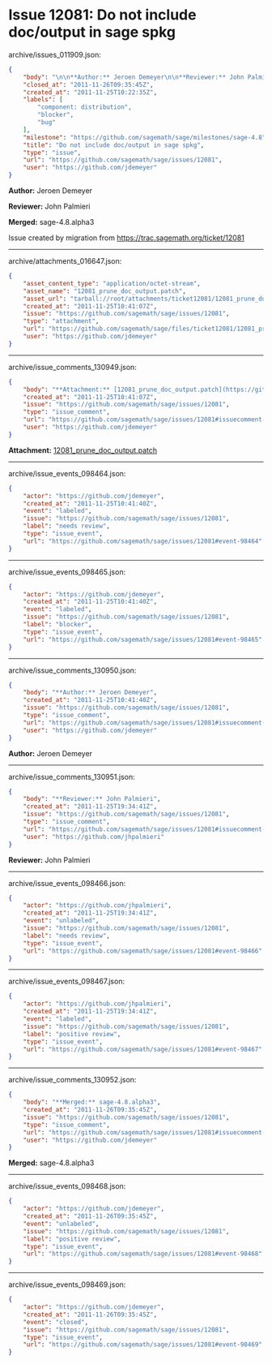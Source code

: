 # Issue 12081: Do not include doc/output in sage spkg

archive/issues_011909.json:
```json
{
    "body": "\n\n**Author:** Jeroen Demeyer\n\n**Reviewer:** John Palmieri\n\n**Merged:** sage-4.8.alpha3\n\nIssue created by migration from https://trac.sagemath.org/ticket/12081\n\n",
    "closed_at": "2011-11-26T09:35:45Z",
    "created_at": "2011-11-25T10:22:35Z",
    "labels": [
        "component: distribution",
        "blocker",
        "bug"
    ],
    "milestone": "https://github.com/sagemath/sage/milestones/sage-4.8",
    "title": "Do not include doc/output in sage spkg",
    "type": "issue",
    "url": "https://github.com/sagemath/sage/issues/12081",
    "user": "https://github.com/jdemeyer"
}
```


**Author:** Jeroen Demeyer

**Reviewer:** John Palmieri

**Merged:** sage-4.8.alpha3

Issue created by migration from https://trac.sagemath.org/ticket/12081





---

archive/attachments_016647.json:
```json
{
    "asset_content_type": "application/octet-stream",
    "asset_name": "12081_prune_doc_output.patch",
    "asset_url": "tarball://root/attachments/ticket12081/12081_prune_doc_output.patch",
    "created_at": "2011-11-25T10:41:07Z",
    "issue": "https://github.com/sagemath/sage/issues/12081",
    "type": "attachment",
    "url": "https://github.com/sagemath/sage/files/ticket12081/12081_prune_doc_output.patch",
    "user": "https://github.com/jdemeyer"
}
```



---

archive/issue_comments_130949.json:
```json
{
    "body": "**Attachment:** [12081_prune_doc_output.patch](https://github.com/sagemath/sage/files/ticket12081/12081_prune_doc_output.patch)",
    "created_at": "2011-11-25T10:41:07Z",
    "issue": "https://github.com/sagemath/sage/issues/12081",
    "type": "issue_comment",
    "url": "https://github.com/sagemath/sage/issues/12081#issuecomment-130949",
    "user": "https://github.com/jdemeyer"
}
```

**Attachment:** [12081_prune_doc_output.patch](https://github.com/sagemath/sage/files/ticket12081/12081_prune_doc_output.patch)



---

archive/issue_events_098464.json:
```json
{
    "actor": "https://github.com/jdemeyer",
    "created_at": "2011-11-25T10:41:40Z",
    "event": "labeled",
    "issue": "https://github.com/sagemath/sage/issues/12081",
    "label": "needs review",
    "type": "issue_event",
    "url": "https://github.com/sagemath/sage/issues/12081#event-98464"
}
```



---

archive/issue_events_098465.json:
```json
{
    "actor": "https://github.com/jdemeyer",
    "created_at": "2011-11-25T10:41:40Z",
    "event": "labeled",
    "issue": "https://github.com/sagemath/sage/issues/12081",
    "label": "blocker",
    "type": "issue_event",
    "url": "https://github.com/sagemath/sage/issues/12081#event-98465"
}
```



---

archive/issue_comments_130950.json:
```json
{
    "body": "**Author:** Jeroen Demeyer",
    "created_at": "2011-11-25T10:41:40Z",
    "issue": "https://github.com/sagemath/sage/issues/12081",
    "type": "issue_comment",
    "url": "https://github.com/sagemath/sage/issues/12081#issuecomment-130950",
    "user": "https://github.com/jdemeyer"
}
```

**Author:** Jeroen Demeyer



---

archive/issue_comments_130951.json:
```json
{
    "body": "**Reviewer:** John Palmieri",
    "created_at": "2011-11-25T19:34:41Z",
    "issue": "https://github.com/sagemath/sage/issues/12081",
    "type": "issue_comment",
    "url": "https://github.com/sagemath/sage/issues/12081#issuecomment-130951",
    "user": "https://github.com/jhpalmieri"
}
```

**Reviewer:** John Palmieri



---

archive/issue_events_098466.json:
```json
{
    "actor": "https://github.com/jhpalmieri",
    "created_at": "2011-11-25T19:34:41Z",
    "event": "unlabeled",
    "issue": "https://github.com/sagemath/sage/issues/12081",
    "label": "needs review",
    "type": "issue_event",
    "url": "https://github.com/sagemath/sage/issues/12081#event-98466"
}
```



---

archive/issue_events_098467.json:
```json
{
    "actor": "https://github.com/jhpalmieri",
    "created_at": "2011-11-25T19:34:41Z",
    "event": "labeled",
    "issue": "https://github.com/sagemath/sage/issues/12081",
    "label": "positive review",
    "type": "issue_event",
    "url": "https://github.com/sagemath/sage/issues/12081#event-98467"
}
```



---

archive/issue_comments_130952.json:
```json
{
    "body": "**Merged:** sage-4.8.alpha3",
    "created_at": "2011-11-26T09:35:45Z",
    "issue": "https://github.com/sagemath/sage/issues/12081",
    "type": "issue_comment",
    "url": "https://github.com/sagemath/sage/issues/12081#issuecomment-130952",
    "user": "https://github.com/jdemeyer"
}
```

**Merged:** sage-4.8.alpha3



---

archive/issue_events_098468.json:
```json
{
    "actor": "https://github.com/jdemeyer",
    "created_at": "2011-11-26T09:35:45Z",
    "event": "unlabeled",
    "issue": "https://github.com/sagemath/sage/issues/12081",
    "label": "positive review",
    "type": "issue_event",
    "url": "https://github.com/sagemath/sage/issues/12081#event-98468"
}
```



---

archive/issue_events_098469.json:
```json
{
    "actor": "https://github.com/jdemeyer",
    "created_at": "2011-11-26T09:35:45Z",
    "event": "closed",
    "issue": "https://github.com/sagemath/sage/issues/12081",
    "type": "issue_event",
    "url": "https://github.com/sagemath/sage/issues/12081#event-98469"
}
```
